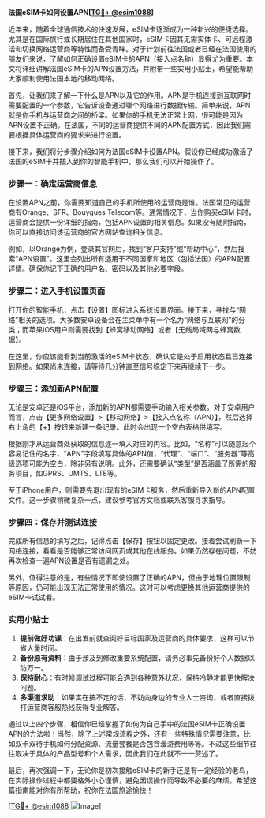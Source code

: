 **法国eSIM卡如何设置APN[[TG💪+ @esim1088](https://t.me/s/esim1088)]**

近年来，随着全球通信技术的快速发展，eSIM卡逐渐成为一种新兴的便捷选择。尤其是在国际旅行或长期居住在其他国家时，eSIM卡因其无需实体卡、可远程激活和切换网络运营商等特性而备受青睐。对于计划前往法国或者已经在法国使用的朋友们来说，了解如何正确设置eSIM卡的APN（接入点名称）显得尤为重要。本文将详细讲解法国eSIM卡的APN设置方法，并附带一些实用小贴士，希望能帮助大家顺利使用法国本地的移动网络。

首先，让我们来了解一下什么是APN以及它的作用。APN是手机连接到互联网时需要配置的一个参数，它告诉设备通过哪个网络进行数据传输。简单来说，APN就是你手机与运营商之间的桥梁。如果你的手机无法正常上网，很可能是因为APN设置不正确。在法国，不同的运营商提供不同的APN配置方式，因此我们需要根据具体运营商的要求来进行设置。

接下来，我们将分步骤介绍如何为法国eSIM卡设置APN。假设你已经成功激活了法国的eSIM卡并插入到你的智能手机中，那么我们可以开始操作了。

### 步骤一：确定运营商信息

在设置APN之前，你需要知道自己的手机所使用的运营商是谁。法国常见的运营商有Orange、SFR、Bouygues Telecom等。通常情况下，当你购买eSIM卡时，运营商会提供一份详细的指南，包括APN设置的相关信息。如果没有随附指南，你可以直接访问该运营商的官方网站查询相关信息。

例如，以Orange为例，登录其官网后，找到“客户支持”或“帮助中心”，然后搜索“APN设置”。这里会列出所有适用于不同国家和地区（包括法国）的APN配置详情。确保你记下正确的用户名、密码以及其他必要字段。

### 步骤二：进入手机设置页面

打开你的智能手机，点击【设置】图标进入系统设置界面。接下来，寻找与“网络”相关的选项。大多数安卓设备会在主菜单中有一个名为“网络与互联网”的分类；而苹果iOS用户则需要找到【蜂窝移动网络】或者【无线局域网与蜂窝数据】。

在这里，你应该能看到当前激活的eSIM卡状态，确认它是处于启用状态且已连接到网络。如果尚未连接，请等待几分钟直至信号稳定下来再继续下一步。

### 步骤三：添加新APN配置

无论是安卓还是iOS平台，添加新的APN都需要手动输入相关参数。对于安卓用户而言，点击【更多网络设置】>【移动网络】>【接入点名称（APN）】，然后选择右上角的【+】按钮来新建一条记录。此时会出现一个空白表格供填写。

根据刚才从运营商处获取的信息逐一填入对应的内容。比如，“名称”可以随意起个容易记住的名字，“APN”字段填写具体的APN值，“代理”、“端口”、“服务器”等高级选项可能为空白，除非另有说明。此外，还需要确认“类型”是否涵盖了所需的服务项目，如GPRS、UMTS、LTE等。

至于iPhone用户，则需要先退出现有的eSIM卡服务，然后重新导入新的APN配置文件。这一步骤稍微复杂一点，建议参考官方文档或联系客服寻求指导。

### 步骤四：保存并测试连接

完成所有信息的填写之后，记得点击【保存】按钮以固定更改。接着尝试刷新一下网络连接，看看是否能够正常访问网页或其他在线服务。如果仍然存在问题，不妨再次检查一遍APN设置是否有遗漏之处。

另外，值得注意的是，有些情况下即使设置了正确的APN，但由于地理位置限制等原因，仍可能出现无法正常使用的情况。这时可以考虑更换其他运营商提供的eSIM卡试试看。

### 实用小贴士

1. **提前做好功课**：在出发前就查阅好目标国家及运营商的具体要求，这样可以节省大量时间。
2. **备份原有资料**：由于涉及到修改重要系统配置，请务必事先备份好个人数据以防万一。
3. **保持耐心**：有时候调试过程可能会遇到各种意外状况，保持冷静才能更快解决问题。
4. **多渠道求助**：如果实在搞不定的话，不妨向身边的专业人士咨询，或者直接拨打运营商客服热线获得专业解答。

通过以上四个步骤，相信你已经掌握了如何为自己手中的法国eSIM卡正确设置APN的方法啦！当然，除了上述常规流程之外，还有一些特殊情况需要注意，比如双卡双待手机如何分配资源、流量套餐是否包含漫游费用等等。不过这些细节往往取决于具体的产品型号和个人需求，因此我们在此就不一一赘述了。

最后，再次强调一下，无论你是初次接触eSIM卡的新手还是有一定经验的老鸟，在实际操作过程中都要格外小心谨慎，避免因误操作而导致不必要的麻烦。希望这篇指南能对你有所帮助，祝你在法国旅途愉快！

[[TG💪+ @esim1088](https://t.me/s/esim1088) ![Image](https://i.postimg.cc/4NQfJmqS/Snipaste-2025-05-13-00-14-12.png)]